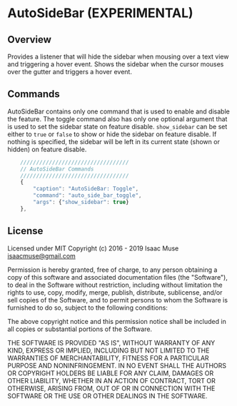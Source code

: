 # AutoSideBar (EXPERIMENTAL)

## Overview

Provides a listener that will hide the sidebar when mousing over a text view and triggering a hover event.  Shows the sidebar when the cursor mouses over the gutter and triggers a hover event.

## Commands

AutoSideBar contains only one command that is used to enable and disable the feature.  The toggle command also has only one optional argument that is used to set the sidebar state on feature disable.  `show_sidebar` can be set either to `true` or `false` to show or hide the sidebar on feature disable.  If nothing is specified, the sidebar will be left in its current state (shown or hidden) on feature disable. 

```js
    //////////////////////////////////
    // AutoSideBar Commands
    //////////////////////////////////
    {
        "caption": "AutoSideBar: Toggle",
        "command": "auto_side_bar_toggle",
        "args": {"show_sidebar": true}
    },
```

## License

Licensed under MIT
Copyright (c) 2016 - 2019 Isaac Muse <isaacmuse@gmail.com>

Permission is hereby granted, free of charge, to any person obtaining a copy of this software and associated
documentation files (the "Software"), to deal in the Software without restriction, including without limitation the
rights to use, copy, modify, merge, publish, distribute, sublicense, and/or sell copies of the Software, and to permit
persons to whom the Software is furnished to do so, subject to the following conditions:

The above copyright notice and this permission notice shall be included in all copies or substantial portions of the
Software.

THE SOFTWARE IS PROVIDED "AS IS", WITHOUT WARRANTY OF ANY KIND, EXPRESS OR IMPLIED, INCLUDING BUT NOT LIMITED TO THE
WARRANTIES OF MERCHANTABILITY, FITNESS FOR A PARTICULAR PURPOSE AND NONINFRINGEMENT. IN NO EVENT SHALL THE AUTHORS OR
COPYRIGHT HOLDERS BE LIABLE FOR ANY CLAIM, DAMAGES OR OTHER LIABILITY, WHETHER IN AN ACTION OF CONTRACT, TORT OR
OTHERWISE, ARISING FROM, OUT OF OR IN CONNECTION WITH THE SOFTWARE OR THE USE OR OTHER DEALINGS IN THE SOFTWARE.
